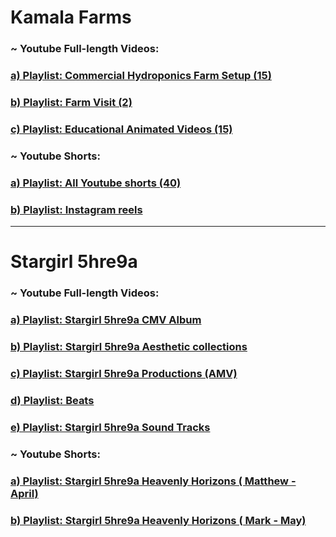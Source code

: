  <h1>  Kamala Farms </h1>
 
 
### ~ Youtube Full-length Videos:

 ### [ a) Playlist: Commercial Hydroponics Farm Setup (15)](https://www.youtube.com/playlist?list=PLE1_rINIw84w6odUTM27JyfAwLpT3omPB) 
  ### [ b) Playlist: Farm Visit (2) ](https://youtube.com/playlist?list=PLE1_rINIw84xzhAxMX51UtvKVfwcWJNt0) 
 ### [ c) Playlist: Educational Animated Videos (15)](https://youtube.com/playlist?list=PLE1_rINIw84yIajIBVDHj1MSbAmPfRU-M) 
 
 

### ~ Youtube Shorts:

 ### [ a) Playlist: All Youtube shorts (40) ](https://youtube.com/playlist?list=PLE1_rINIw84x-TLnRiZ7t-_uWJCAubgXQ) 
 ### [ b) Playlist: Instagram reels ](https://github.com/shreyamalogi/MyBestWorks/blob/master/pyprojects.md) 
 
 ---


 #  Stargirl 5hre9a
 
 ### ~ Youtube Full-length Videos:
 
  ### [  a) Playlist: Stargirl 5hre9a CMV Album](https://www.youtube.com/watch?v=p_oNyOqDr3M&list=PLZ6XBdDIlBR9TkOgxDubd1P1dtHWt6onl&pp=gAQBiAQB) 
  ### [  b) Playlist: Stargirl 5hre9a Aesthetic collections ](https://www.youtube.com/watch?v=ouDinGQtLkA&list=PLZ6XBdDIlBR_fSz-C5aLMkg1yqOPa1hYZ&pp=gAQBiAQB) 
  ### [  c) Playlist: Stargirl 5hre9a Productions (AMV) ](https://www.youtube.com/watch?v=qolzdBf5ZsY&list=PLZ6XBdDIlBR94Jw6pOczoWTMFdntMuODw&pp=gAQBiAQB) 
  ### [  d) Playlist: Beats ](https://www.youtube.com/watch?v=Cvv30YJ9MAI&list=PLZ6XBdDIlBR_nfhHKZZ0GWYx2nDb9v3HR&pp=gAQBiAQB) 
  ### [  e) Playlist: Stargirl 5hre9a Sound Tracks ](https://www.youtube.com/watch?v=bvkN-xgagMM&list=PLZ6XBdDIlBR8rggYx2zjlA_VgXQBfgbRq&pp=gAQBiAQB) 
  
  ### ~ Youtube Shorts:

  ### [  a) Playlist: Stargirl 5hre9a Heavenly Horizons ( Matthew - April) ](https://www.youtube.com/watch?v=kGyRO9asXS0&list=PLZ6XBdDIlBR9y62KO5kR8bZZ4bjOCv_Va&pp=gAQBiAQB) 
   ### [ b) Playlist: Stargirl 5hre9a Heavenly Horizons ( Mark - May) ](https://www.youtube.com/watch?v=75K4Gh26Hg4&list=PLZ6XBdDIlBR_o95avSo4Eu5pLvLTY8iTG&pp=gAQBiAQB) 
  
  
       
       

  
